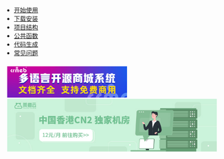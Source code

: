 * [开始使用](start/?id=install)
* [下载安装](install/)
* [项目结构](admin/list)
* [公共函数](admin/base)
* [代码生成](crud/)
* [常见问题](help/)

<div class="ew-doc-adv-list" style="padding-top:8px;padding-left:8px;padding-right:8px;">
    <a class="ew-doc-adv-item" href="http://github.crmeb.net/u/pearadmin" target="_blank">
        <img src="./image/crmebBanner.jpg"/>
    </a>
	<a class="ew-doc-adv-item" href="https://www.cmy.cn/cart" target="_blank">
        <img src="./image/cmy.jpg"/>
    </a>
</div>